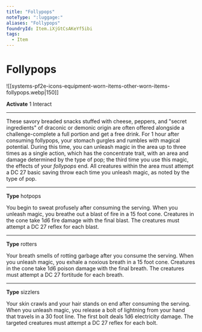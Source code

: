 ```yaml
---
title: "Follypops"
noteType: ":luggage:"
aliases: "Follypops"
foundryId: Item.iXjGtCsAKeYf5ibi
tags:
  - Item
---
```


# Follypops
![[systems-pf2e-icons-equipment-worn-items-other-worn-items-follypops.webp|150]]

**Activate** 1 Interact

* * *

These savory breaded snacks stuffed with cheese, peppers, and "secret ingredients" of draconic or demonic origin are often offered alongside a challenge-complete a full portion and get a free drink. For 1 hour after consuming follypops, your stomach gurgles and rumbles with magical potential. During this time, you can unleash magic in the area up to three times as a single action, which has the concentrate trait, with an area and damage determined by the type of pop; the third time you use this magic, the effects of your _follypops_ end. All creatures within the area must attempt a DC 27 basic saving throw each time you unleash magic, as noted by the type of pop.

* * *

**Type** hotpops

You begin to sweat profusely after consuming the serving. When you unleash magic, you breathe out a blast of fire in a 15 foot cone. Creatures in the cone take 1d6 fire damage with the final blast. The creatures must attempt a DC 27 reflex for each blast.

* * *

**Type** rotters

Your breath smells of rotting garbage after you consume the serving. When you unleash magic, you exhale a noxious breath in a 15 foot cone. Creatures in the cone take 1d6 poison damage with the final breath. The creatures must attempt a DC 27 fortitude for each breath.

* * *

**Type** sizzlers

Your skin crawls and your hair stands on end after consuming the serving. When you unleash magic, you release a bolt of lightning from your hand that travels in a 30 foot line. The first bolt deals 1d6 electricity damage. The targeted creatures must attempt a DC 27 reflex for each bolt.
